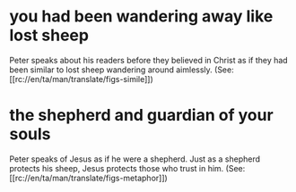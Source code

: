 # you had been wandering away like lost sheep

Peter speaks about his readers before they believed in Christ as if they had been similar to lost sheep wandering around aimlessly. (See: [[rc://en/ta/man/translate/figs-simile]])

# the shepherd and guardian of your souls

Peter speaks of Jesus as if he were a shepherd. Just as a shepherd protects his sheep, Jesus protects those who trust in him. (See: [[rc://en/ta/man/translate/figs-metaphor]])

